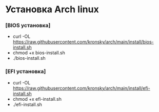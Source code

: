 Установка Arch linux
=====================

### [BIOS установка]
* curl -OL https://raw.githubusercontent.com/kronsky/arch/main/install/bios-install.sh
* chmod +x bios-install.sh
* ./bios-install.sh

### [EFI установка]
* curl -OL https://raw.githubusercontent.com/kronsky/arch/main/install/efi-install.sh
* chmod +x efi-install.sh
* ./efi-install.sh
